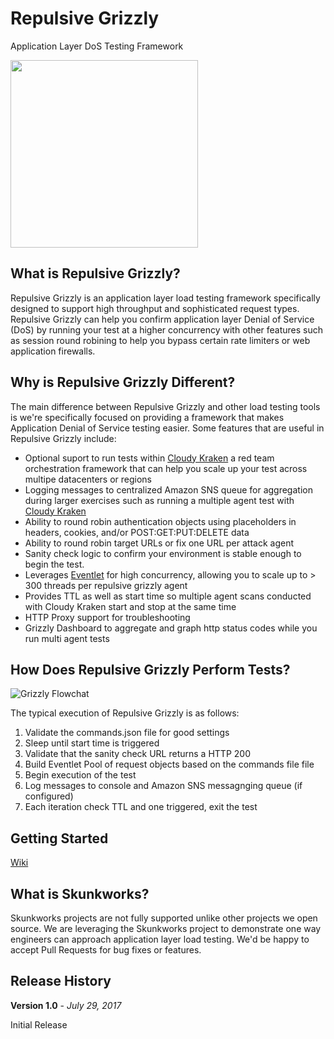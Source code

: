 # Repulsive Grizzly
Application Layer DoS Testing Framework

<img src="http://i.imgur.com/ELSsnaw.jpg" width="300">

## What is Repulsive Grizzly?
Repulsive Grizzly is an application layer load testing framework specifically designed to support high throughput and sophisticated request types.  Repulsive Grizzly can help you confirm application layer Denial of Service (DoS) by running your test at a higher concurrency with other features such as session round robining to help you bypass certain rate limiters or web application firewalls.  

## Why is Repulsive Grizzly Different?
The main difference between Repulsive Grizzly and other load testing tools is we're specifically focused on providing a framework that makes Application Denial of Service testing easier.  Some features that are useful in Repulsive Grizzly include:
* Optional suport to run tests within [Cloudy Kraken](https://github.com/netflix-skunkworks/cloudy-kraken) a red team orchestration framework that can help you scale up your test across multipe datacenters or regions
* Logging messages to centralized Amazon SNS queue for aggregation during larger exercises such as running a multiple agent test with [Cloudy Kraken](https://github.com/netflix-skunkworks/cloudy-kraken)
* Ability to round robin authentication objects using placeholders in headers, cookies, and/or POST:GET:PUT:DELETE data
* Ability to round robin target URLs or fix one URL per attack agent
* Sanity check logic to confirm your environment is stable enough to begin the test. 
* Leverages [Eventlet](http://eventlet.net/) for high concurrency, allowing you to scale up to > 300 threads per repulsive grizzly agent
* Provides TTL as well as start time so multiple agent scans conducted with Cloudy Kraken start and stop at the same time
* HTTP Proxy support for troubleshooting
* Grizzly Dashboard to aggregate and graph http status codes while you run multi agent tests

## How Does Repulsive Grizzly Perform Tests?
![Grizzly Flowchat](https://i.imgur.com/DxBdLXU.png)

The typical execution of Repulsive Grizzly is as follows:

1. Validate the commands.json file for good settings
2. Sleep until start time is triggered
3. Validate that the sanity check URL returns a HTTP 200
4. Build Eventlet Pool of request objects based on the commands file file
5. Begin execution of the test
6. Log messages to console and Amazon SNS messagnging queue (if configured)
7. Each iteration check TTL and one triggered, exit the test

## Getting Started
[Wiki](https://github.com/netflix-skunkworks/repulsive-grizzly/wiki)

## What is Skunkworks?
Skunkworks projects are not fully supported unlike other projects we open source.  We are leveraging the Skunkworks project to demonstrate one way engineers can approach application layer load testing.  We'd be happy to accept Pull Requests for bug fixes or features.  

## Release History ##
**Version 1.0** - *July 29, 2017*

Initial Release
